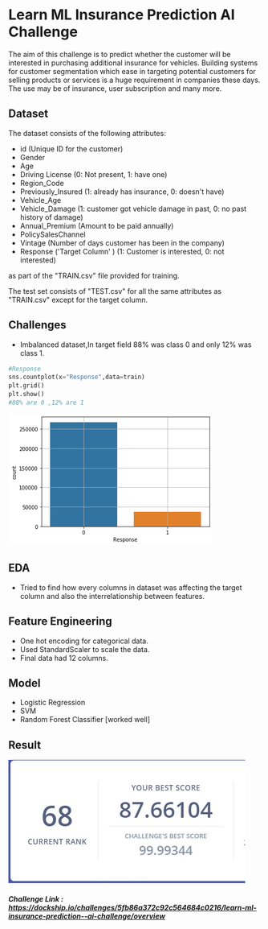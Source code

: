 
# Learn ML Insurance Prediction AI Challenge

The aim of this challenge is to predict whether the customer will be interested in purchasing additional insurance for vehicles. Building systems for customer segmentation which ease in targeting potential customers for selling products or services is a huge requirement in companies these days. The use may be of insurance, user subscription and many more.

## Dataset
The dataset consists of the following attributes:

- id (Unique ID for the customer)
- Gender
- Age
- Driving License (0: Not present, 1: have one)
- Region_Code
- Previously_Insured (1: already has insurance, 0: doesn't have)
- Vehicle_Age
- Vehicle_Damage (1: customer got vehicle damage in past, 0: no past history of damage)
- Annual_Premium (Amount to be paid annually)
- PolicySalesChannel
- Vintage (Number of days customer has been in the company)
- Response ('Target Column' ) (1: Customer is interested, 0: not interested)

as part of the "TRAIN.csv" file provided for training. 

The test set consists of "TEST.csv" for all the same attributes as "TRAIN.csv" except for the target column.

## Challenges
- Imbalanced dataset,In target field 88% was class 0 and only 12% was class 1.


```python
#Response
sns.countplot(x="Response",data=train)
plt.grid()
plt.show()
#88% are 0 ,12% are 1
```

  
![output](https://github.com/sheikharris/Learn-ML-Insurance-Prediction-AI-Challenge/blob/main/image/imbalance.png)

## EDA 
- Tried to find how every columns in dataset was affecting the target column and also the interrelationship between features.


## Feature Engineering 

- One hot encoding for categorical data.
- Used StandardScaler to scale the data.
- Final data had 12 columns.

## Model
- Logistic Regression
- SVM
- Random Forest Classifier [worked well]

## Result
![output](https://github.com/sheikharris/Learn-ML-Insurance-Prediction-AI-Challenge/blob/main/image/Insurance_Prediction.jpg)



  ##### Challenge Link : https://dockship.io/challenges/5fb86a372c92c564684c0216/learn-ml-insurance-prediction--ai-challenge/overview
